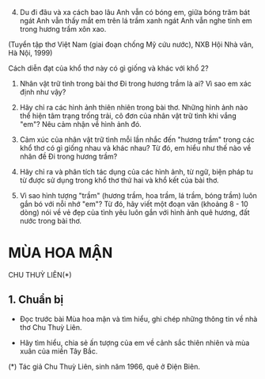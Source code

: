 4. Du đi đâu và xa cách bao lâu
Anh vẫn có bóng em, giữa bóng trăm bát ngát
Anh vẫn thấy mắt em trên lá trầm xanh ngát
Anh vẫn nghe tinh em trong hương trầm xôn xao.

(Tuyển tập thơ Việt Nam (giai đoạn chống Mỹ cứu nước),
NXB Hội Nhà văn, Hà Nội, 1999)

Cách diễn đạt của khổ thơ này có gì giống và khác với khổ 2?

1. Nhân vật trữ tình trong bài thơ Đi trong hương trầm là ai? Vì sao em xác định như vậy?

2. Hãy chỉ ra các hình ảnh thiên nhiên trong bài thơ. Những hình ảnh nào thể hiện tâm trạng trống trải, cô đơn của nhân vật trữ tình khi vắng "em"? Nêu cảm nhận về hình ảnh đó.

3. Cảm xúc của nhân vật trữ tình mỗi lần nhắc đến "hương trầm" trong các khổ thơ có gì giống nhau và khác nhau? Từ đó, em hiểu như thế nào về nhân đề Đi trong hương trầm?

4. Hãy chỉ ra và phân tích tác dụng của các hình ảnh, từ ngữ, biện pháp tu từ được sử dụng trong khổ thơ thứ hai và khổ kết của bài thơ.

5. Vì sao hình tượng "trầm" (hương trầm, hoa trầm, lá trầm, bóng trầm) luôn gắn bó với nỗi nhớ "em"? Từ đó, hãy viết một đoạn văn (khoảng 8 - 10 dòng) nói về vẻ đẹp của tình yêu luôn gắn với hình ảnh quê hương, đất nước trong bài thơ.

# MÙA HOA MẬN
CHU THUỲ LIÊN(*)

## 1. Chuẩn bị

- Đọc trước bài Mùa hoa mận và tìm hiểu, ghi chép những thông tin về nhà thơ Chu Thuỳ Liên.

- Hãy tìm hiểu, chia sẻ ấn tượng của em về cảnh sắc thiên nhiên và mùa xuân của miền Tây Bắc.

(*) Tác giả Chu Thuỳ Liên, sinh năm 1966, quê ở Điện Biên.